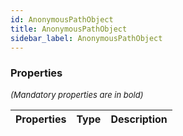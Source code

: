 ```yaml
---
id: AnonymousPathObject
title: AnonymousPathObject
sidebar_label: AnonymousPathObject
---
```




### Properties

<font size="2"><i>(Mandatory properties are in bold)</i></font>

| Properties | Type | Description |
| --------- | ---- | ----------- |
